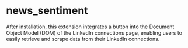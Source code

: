 # news_sentiment
After installation, this extension integrates a button into the Document Object Model (DOM) of the LinkedIn connections page, enabling users to easily retrieve and scrape data from their LinkedIn connections.
